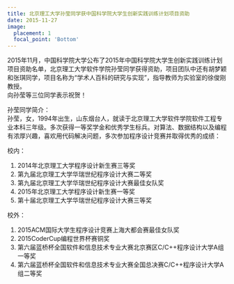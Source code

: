 ```yaml
---
title: 北京理工大学孙莹同学获中国科学院大学生创新实践训练计划项目资助
date: 2015-11-27
image:
  placement: 1
  focal_point: 'Bottom'
---
```


2015年11月，中国科学院大学公布了2015年中国科学院大学生创新实践训练计划项目资助名单，北京理工大学软件学院孙莹同学获得资助，项目团队中还有胡梦颖和张琪同学，项目名称为“学术人百科的研究与实现”，指导教师为实验室的徐俊刚教授。<br>
向孙莹等三位同学表示祝贺！

孙莹同学简介：<br>
孙莹，女，1994年出生，山东烟台人，就读于北京理工大学软件学院软件工程专业本科三年级。多次获得一等奖学金和优秀学生标兵。对算法、数据结构以及编程有浓厚兴趣，喜欢用代码解决问题，多次参加程序设计竞赛并取得优秀的成绩：

校内：
1. 2014年北京理工大学程序设计新生赛三等奖
2. 第九届北京理工大学华瑞世纪程序设计大赛二等奖
3. 第九届北京理工大学华瑞世纪程序设计大赛最佳女队奖
4. 2015年北京理工大学程序设计新生赛一等奖
5. 第十届北京理工大学华瑞世纪程序设计大赛三等奖

校外：
1. 2015ACM国际大学生程序设计竞赛上海大都会赛最佳女队奖
2. 2015CoderCup编程世界杯赛铜奖
3. 第六届蓝桥杯全国软件和信息技术专业大赛北京赛区C/C++程序设计大学A组一等奖
4. 第六届蓝桥杯全国软件和信息技术专业大赛全国总决赛C/C++程序设计大学A组二等奖